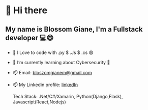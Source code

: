 # 👋 Hi there 
## My name is Blossom Giane, I'm a Fullstack developer 💻😄
- 👀 I Love to code with .py $ .Js $ .cs 😄
- 🌱 I’m currently learning about Cybersecurity 🔐 
- 📫 Email: bloszomgianem@gmail.com
- 📫 My Linkedin profile: [linkedIn](www.linkedin.com/in/blossom-giane-0628b9221) 

  Tech Stack: .Net/C#/Xamarin, Python(Django,Flask), Javascript(React,Nodejs)
 

<!---
Bloszom/Bloszom is a ✨ special ✨ repository because its `README.md` (this file) appears on your GitHub profile.
You can click the Preview link to take a look at your changes.
--->
